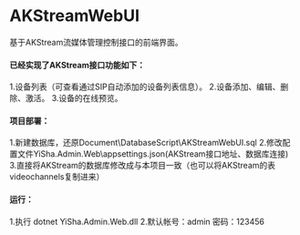 # AKStreamWebUI
基于AKStream流媒体管理控制接口的前端界面。

#### 已经实现了AKStream接口功能如下：
1.设备列表（可查看通过SIP自动添加的设备列表信息）。
2.设备添加、编辑、删除、激活。
3.设备的在线预览。

#### 项目部署：
1.新建数据库，还原Document\DatabaseScript\AKStreamWebUI.sql
2.修改配置文件YiSha.Admin.Web\appsettings.json(AKStream接口地址、数据库连接)
3.直接将AKStream的数据库修改成与本项目一致（也可以将AKStream的表videochannels复制进来）

#### 运行：
1.执行 dotnet YiSha.Admin.Web.dll
2.默认帐号：admin 密码：123456
